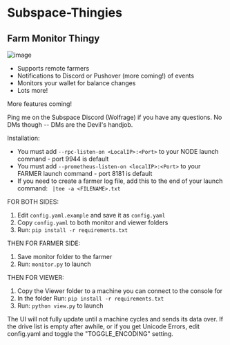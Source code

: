 # Subspace-Thingies

## Farm Monitor Thingy

![image](https://github.com/wolfrage76/Subspace-Thingies/assets/75458290/d0b172b6-6041-48ae-949b-22727d5f7dd9)

- Supports remote farmers
- Notifications to Discord or Pushover (more coming!) of events
- Monitors your wallet for balance changes
- Lots more!

More features coming!

Ping me on the Subspace Discord (Wolfrage) if you have any questions. No DMs though -- DMs are the Devil's handjob.

Installation:
 - You must add `--rpc-listen-on <LocalIP>:<Port>` to your NODE launch command - port 9944 is default
 - You must add `--prometheus-listen-on <localIP>:<Port>` to your FARMER launch command - port 8181 is default
 - If you need to create a farmer log file, add this to the end of your launch command: ` |tee -a <FILENAME>.txt`


FOR BOTH SIDES:
1. Edit `config.yaml.example` and save it as `config.yaml` 
2. Copy `config.yaml` to both monitor and viewer folders
3. Run: `pip install -r requirements.txt`


THEN FOR FARMER SIDE:
1. Save monitor folder to the farmer
3. Run: `monitor.py` to launch


THEN FOR VIEWER:
1. Copy the Viewer folder to a machine you can connect to the console for
2. In the folder Run: `pip install -r requirements.txt`
3. Run: `python view.py` to launch

The UI will not fully update until a machine cycles and sends its data over.  If the drive list is empty after awhile, or if you get Unicode Errors, edit config.yaml and toggle the "TOGGLE_ENCODING" setting.

